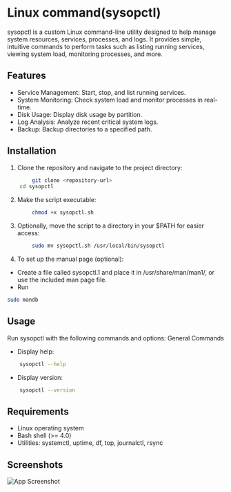 # Linux command(sysopctl)
sysopctl is a custom Linux command-line utility designed to help manage system resources, services, processes, and logs. It provides simple, intuitive commands to perform tasks such as listing running services, viewing system load, monitoring processes, and more.



## Features

- Service Management: Start, stop, and list running services.
- System Monitoring: Check system load and monitor processes in real-time.
- Disk Usage: Display disk usage by partition.
- Log Analysis: Analyze recent critical system logs.
- Backup: Backup directories to a specified path.




## Installation

1. Clone the repository and navigate to the project directory:

```bash
        git clone <repository-url>
    cd sysopctl

```
2. Make the script executable:
```bash
        chmod +x sysopctl.sh
```
3. Optionally, move the script to a directory in your $PATH for easier access:
```bash
        sudo mv sysopctl.sh /usr/local/bin/sysopctl
```
4. To set up the manual page (optional):
 - Create a file called sysopctl.1 and place it in /usr/share/man/man1/, or use the included man page file.
 - Run
```bash
sudo mandb
```



    
## Usage
 Run sysopctl with the following commands and options:
 General Commands
- Display help:
```bash
    sysopctl --help
```
- Display version:
```bash
    sysopctl --version
```
## Requirements
- Linux operating system
- Bash shell (>= 4.0)
- Utilities: systemctl, uptime, df, top, journalctl, rsync


## Screenshots

![App Screenshot](https://via.placeholder.com/468x300?text=App+Screenshot+Here)

